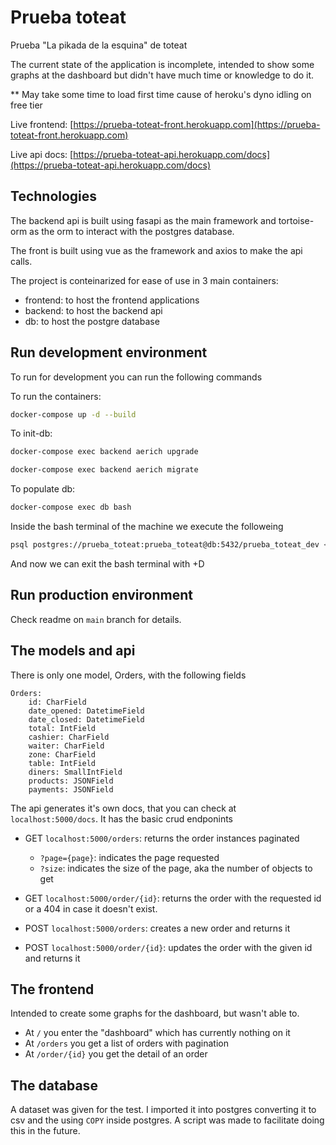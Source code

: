 # Prueba toteat

Prueba "La pikada de la esquina" de toteat

The current state of the application is incomplete, intended to show some 
graphs at the dashboard but didn't have much time or knowledge to do it.

\*\* May take some time to load first time cause of heroku's dyno idling on free tier

Live frontend: [https://prueba-toteat-front.herokuapp.com](https://prueba-toteat-front.herokuapp.com)

Live api docs: [https://prueba-toteat-api.herokuapp.com/docs](https://prueba-toteat-api.herokuapp.com/docs)

## Technologies

The backend api is built using fasapi as the main framework and tortoise-orm 
as the orm to interact with the postgres database.

The front is built using vue as the framework and axios to make the api calls.

The project is conteinarized for ease of use in 3 main containers:

 - frontend: to host the frontend applications
 - backend: to host the backend api
 - db: to host the postgre database

## Run development environment

To run for development you can run the following commands

To run the containers:
```bash
docker-compose up -d --build
```
To init-db:
```bash
docker-compose exec backend aerich upgrade
```
```bash
docker-compose exec backend aerich migrate
```
To populate db:
```bash
docker-compose exec db bash
```
Inside the bash terminal of the machine we execute the followeing

```bash
psql postgres://prueba_toteat:prueba_toteat@db:5432/prueba_toteat_dev < data/populate_db
```
And now we can exit the bash terminal with <CTL>+D

## Run production environment

Check readme on `main` branch for details.

## The models and api

There is only one model, Orders, with the following fields
```
Orders:
    id: CharField
    date_opened: DatetimeField
    date_closed: DatetimeField
    total: IntField
    cashier: CharField
    waiter: CharField
    zone: CharField
    table: IntField
    diners: SmallIntField
    products: JSONField
    payments: JSONField
```

The api generates it's own docs, that you can check at `localhost:5000/docs`.
It has the basic crud endponints 

 - GET `localhost:5000/orders`: returns the order instances paginated
   - `?page={page}`: indicates the page requested
   - `?size`: indicates the size of the page, aka the number of objects to get

 - GET `localhost:5000/order/{id}`: returns the order with the requested id or 
a 404 in case it doesn't exist.
 
 - POST `localhost:5000/orders`: creates a new order and returns it

 - POST `localhost:5000/order/{id}`: updates the order with the given id and 
returns it


## The frontend

Intended to create some graphs for the dashboard, but wasn't able to.

 - At `/` you enter the "dashboard" which has currently nothing on it
 - At `/orders` you get a list of orders with pagination
 - At `/order/{id}` you get the detail of an order

 ## The database

 A dataset was given for the test. I imported it into postgres converting it 
 to csv and the using `COPY` inside postgres. A script was made to facilitate 
 doing this in the future.
